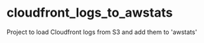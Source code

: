 cloudfront_logs_to_awstats
==========================

Project to load Cloudfront logs from S3 and add them to 'awstats'

